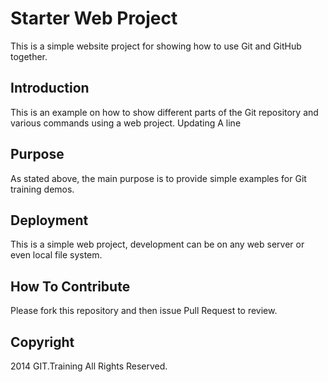 # Starter Web Project

This is a simple website project for showing how to use Git and GitHub together. 

## Introduction

This is an example on how to show different parts of the Git repository and various commands using a web project.
Updating A line

## Purpose

As stated above, the main purpose is to provide simple examples for Git training demos.

## Deployment

This is a simple web project, development can be on any web server or even local file system.

## How To Contribute

Please fork this repository and then issue Pull Request to review.

## Copyright

2014 GIT.Training All Rights Reserved.